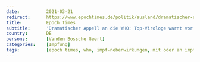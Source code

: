 ```yaml
---
date:          2021-03-21
redirect:      https://www.epochtimes.de/politik/ausland/dramatischer-appell-an-die-who-top-virologe-warnt-vor-massensterben-durch-corona-impfungen-a3473412.html
title:         Epoch Times
subtitle:      'Dramatischer Appell an die WHO: Top-Virologe warnt vor Massensterben durch Corona-Impfungen'
country:       DE
persons:       [Vanden Bossche Geert]
categories:    [Impfung]
tags:          [epoch times, who, impf-nebenwirkungen, mit oder an impfung gestorben, impf-stopp]
---
```

